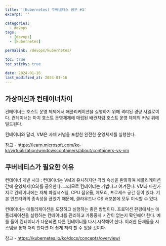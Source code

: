 ```yaml
---
title: '[Kubernetes] 쿠버네티스 공부 #1'
excerpt: ''

categories:
  - devops
tags:
  - [devops]
  - [kubernetes]

permalink: /devops/kubernetes/

toc: true
toc_sticky: true

date: 2024-01-16
last_modified_at: 2024-01-16
---
```


## 가상머신과 컨테이너차이

컨테이너는 호스트 운영 체제에서 애플리케이션을 실행하기 위해 격리된 경량 사일로이다.
컨테이너는 마치 호스트 운영체제에 매립된 배관처럼 호스트 운영 체제의 커널 위에 빌드된다.

컨테이너와 달리, VM은 자체 커널을 포함한 완전한 운영체제를 실행한다.

참고 - https://learn.microsoft.com/ko-kr/virtualization/windowscontainers/about/containers-vs-vm

## 쿠버네티스가 필요한 이유

컨테이너 개발 시대 : 컨테이너는 VM과 유사하지만 격리 속성을 완화하여 애플리케이션 간에 운영체제(OS)를 공유한다.
그러므로 컨테이너는 가볍다고 여겨진다. VM과 마찬가지로 컨테이너에는 자체 파일시스템, CPU 점유율, 메모리, 프로세스 공간 등이 있다.
기본 인프라와의 종속성을 끊었기 때문에, 클라우드나 OS 배포본에 모두 이식할 수 있다.

컨테이너는 애플리케이션을 포장하고 실행하는 좋은 방법이다. 프로덕션 환경에서는 애플리케이션을 실행하는 컨테이너를 관리하고
가동중지 시간이 없는지 확인해야 한다. 예를 들어 컨테이너가 다운되면 다른 컨테이너를 다시 시작해야 한다.
이러한 문제들을 시스템을 통해 처리 한다면 더 쉽게 처리 할 수 있을 것이다.

참고 - https://kubernetes.io/ko/docs/concepts/overview/
